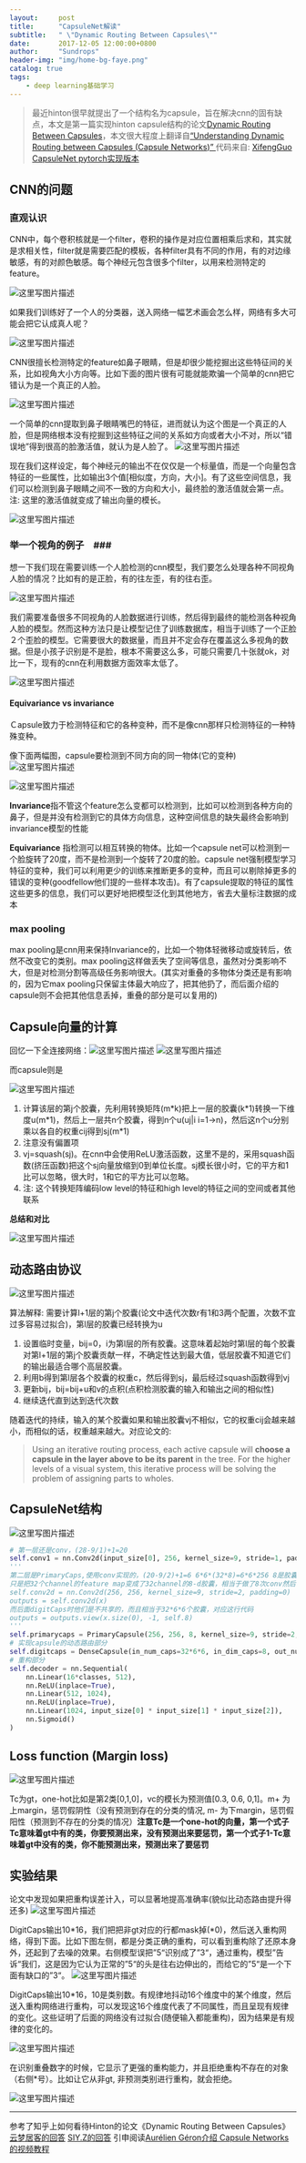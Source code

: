 ```yaml
---
layout:     post
title:      "CapsuleNet解读"
subtitle:   " \"Dynamic Routing Between Capsules\""
date:       2017-12-05 12:00:00+0800
author:     "Sundrops"
header-img: "img/home-bg-faye.png"
catalog: true
tags:
    - deep learning基础学习
---
```



> 最近hinton很早就提出了一个结构名为capsule，旨在解决cnn的固有缺点，本文是第一篇实现hinton capsule结构的论文[Dynamic Routing Between Capsules](https://arxiv.org/abs/1710.09829)，本文很大程度上翻译自[“Understanding Dynamic Routing between Capsules (Capsule Networks)”
](https://jhui.github.io/2017/11/03/Dynamic-Routing-Between-Capsules/)代码来自: [XifengGuo CapsuleNet pytorch实现版本](https://github.com/XifengGuo/CapsNet-Pytorch/tree/master/result)

## CNN的问题 ##

### 直观认识 ###
CNN中，每个卷积核就是一个filter，卷积的操作是对应位置相乘后求和，其实就是求相关性，filter就是需要匹配的模板，各种filter具有不同的作用，有的对边缘敏感，有的对颜色敏感。每个神经元包含很多个filter，以用来检测特定的feature。

![这里写图片描述](http://img.blog.csdn.net/20171205162218238?watermark/2/text/aHR0cDovL2Jsb2cuY3Nkbi5uZXQvdTAxMzAxMDg4OQ==/font/5a6L5L2T/fontsize/400/fill/I0JBQkFCMA==/dissolve/70/gravity/SouthEast)

如果我们训练好了一个人的分类器，送入网络一幅艺术画会怎么样，网络有多大可能会把它认成真人呢？

![这里写图片描述](http://img.blog.csdn.net/20171205210516129?watermark/2/text/aHR0cDovL2Jsb2cuY3Nkbi5uZXQvdTAxMzAxMDg4OQ==/font/5a6L5L2T/fontsize/400/fill/I0JBQkFCMA==/dissolve/70/gravity/SouthEast)

CNN很擅长检测特定的feature如鼻子眼睛，但是却很少能挖掘出这些特征间的关系，比如视角大小方向等。比如下面的图片很有可能就能欺骗一个简单的cnn把它错认为是一个真正的人脸。

![这里写图片描述](http://img.blog.csdn.net/20171205210442043?watermark/2/text/aHR0cDovL2Jsb2cuY3Nkbi5uZXQvdTAxMzAxMDg4OQ==/font/5a6L5L2T/fontsize/400/fill/I0JBQkFCMA==/dissolve/70/gravity/SouthEast)

一个简单的cnn提取到鼻子眼睛嘴巴的特征，进而就认为这个图是一个真正的人脸，但是网络根本没有挖掘到这些特征之间的关系如方向或者大小不对，所以“错误地”得到很高的脸激活值，就认为是人脸了。
![这里写图片描述](http://img.blog.csdn.net/20171205163154767?watermark/2/text/aHR0cDovL2Jsb2cuY3Nkbi5uZXQvdTAxMzAxMDg4OQ==/font/5a6L5L2T/fontsize/400/fill/I0JBQkFCMA==/dissolve/70/gravity/SouthEast)

现在我们这样设定，每个神经元的输出不在仅仅是一个标量值，而是一个向量包含特征的一些属性，比如输出3个值[相似度，方向，大小]。有了这些空间信息，我们可以检测到鼻子眼睛之间不一致的方向和大小，最终脸的激活值就会第一点。注: 这里的激活值就变成了输出向量的模长。


![这里写图片描述](http://img.blog.csdn.net/20171205163551445?watermark/2/text/aHR0cDovL2Jsb2cuY3Nkbi5uZXQvdTAxMzAxMDg4OQ==/font/5a6L5L2T/fontsize/400/fill/I0JBQkFCMA==/dissolve/70/gravity/SouthEast)


### 举一个视角的例子　###

想一下我们现在需要训练一个人脸检测的cnn模型，我们要怎么处理各种不同视角人脸的情况？比如有的是正脸，有的往左歪，有的往右歪。

![这里写图片描述](http://img.blog.csdn.net/20171205210610851?watermark/2/text/aHR0cDovL2Jsb2cuY3Nkbi5uZXQvdTAxMzAxMDg4OQ==/font/5a6L5L2T/fontsize/400/fill/I0JBQkFCMA==/dissolve/70/gravity/SouthEast)

我们需要准备很多不同视角的人脸数据进行训练，然后得到最终的能检测各种视角人脸的模型。然而这种方法只是让模型记住了训练数据库，相当于训练了一个正脸２个歪脸的模型。它需要很大的数据量，而且并不定会存在覆盖这么多视角的数据。但是小孩子识别是不是脸，根本不需要这么多，可能只需要几十张就ok，对比一下，现有的cnn在利用数据方面效率太低了。

![这里写图片描述](http://img.blog.csdn.net/20171205164333817?watermark/2/text/aHR0cDovL2Jsb2cuY3Nkbi5uZXQvdTAxMzAxMDg4OQ==/font/5a6L5L2T/fontsize/400/fill/I0JBQkFCMA==/dissolve/70/gravity/SouthEast)


#### Equivariance vs invariance ####

Ｃapsule致力于检测特征和它的各种变种，而不是像cnn那样只检测特征的一种特殊变种。

像下面两幅图，capsule要检测到不同方向的同一物体(它的变种)
![这里写图片描述](http://img.blog.csdn.net/20171205165326170?watermark/2/text/aHR0cDovL2Jsb2cuY3Nkbi5uZXQvdTAxMzAxMDg4OQ==/font/5a6L5L2T/fontsize/400/fill/I0JBQkFCMA==/dissolve/70/gravity/SouthEast)

![这里写图片描述](http://img.blog.csdn.net/20171205165716159?watermark/2/text/aHR0cDovL2Jsb2cuY3Nkbi5uZXQvdTAxMzAxMDg4OQ==/font/5a6L5L2T/fontsize/400/fill/I0JBQkFCMA==/dissolve/70/gravity/SouthEast)


**Invariance**指不管这个feature怎么变都可以检测到，比如可以检测到各种方向的鼻子，但是并没有检测到它的具体方向信息，这种空间信息的缺失最终会影响到invariance模型的性能

**Equivariance** 指检测可以相互转换的物体。比如一个capsule net可以检测到一个脸旋转了20度，而不是检测到一个旋转了20度的脸。capsule net强制模型学习特征的变种，我们可以利用更少的训练来推断更多的变种，而且可以剔除掉更多的错误的变种(goodfellow他们提的一些样本攻击)。有了capsule提取的特征的属性这些更多的信息，我们可以更好地把模型泛化到其他地方，省去大量标注数据的成本

### max pooling ###

max pooling是cnn用来保持Invariance的，比如一个物体轻微移动或旋转后，依然不改变它的类别。max pooling这样做丢失了空间等信息，虽然对分类影响不大，但是对检测分割等高级任务影响很大。(其实对重叠的多物体分类还是有影响的，因为它max pooling只保留主体最大响应了，把其他扔了，而后面介绍的capsule则不会把其他信息丢掉，重叠的部分是可以复用的)

## Capsule向量的计算 ##

回忆一下全连接网络：![这里写图片描述](http://img.blog.csdn.net/20171205210645859?watermark/2/text/aHR0cDovL2Jsb2cuY3Nkbi5uZXQvdTAxMzAxMDg4OQ==/font/5a6L5L2T/fontsize/400/fill/I0JBQkFCMA==/dissolve/70/gravity/SouthEast)
![这里写图片描述](http://img.blog.csdn.net/20171205210626394?watermark/2/text/aHR0cDovL2Jsb2cuY3Nkbi5uZXQvdTAxMzAxMDg4OQ==/font/5a6L5L2T/fontsize/400/fill/I0JBQkFCMA==/dissolve/70/gravity/SouthEast)

而capsule则是

![这里写图片描述](http://img.blog.csdn.net/20171205210753258?watermark/2/text/aHR0cDovL2Jsb2cuY3Nkbi5uZXQvdTAxMzAxMDg4OQ==/font/5a6L5L2T/fontsize/400/fill/I0JBQkFCMA==/dissolve/70/gravity/SouthEast)

1. 计算该层的第j个胶囊，先利用转换矩阵(m\*k)把上一层的胶囊(k\*1)转换一下维度u(m\*1)，然后上一层共n个胶囊，得到n个u(uj|i i=1->n)，然后这n个u分别乘以各自的权重cij得到sj(m\*1)
2. 注意没有偏置项
3. vj=squash(sj)。在cnn中会使用ReLU激活函数，这里不是的，采用squash函数(挤压函数)把这个sj向量放缩到0到单位长度。sj模长很小时，它的平方和1比可以忽略，很大时，1和它的平方比可以忽略。
4. 注: 这个转换矩阵编码low level的特征和high level的特征之间的空间或者其他联系

**总结和对比**

![这里写图片描述](http://img.blog.csdn.net/20171205161635217?watermark/2/text/aHR0cDovL2Jsb2cuY3Nkbi5uZXQvdTAxMzAxMDg4OQ==/font/5a6L5L2T/fontsize/400/fill/I0JBQkFCMA==/dissolve/70/gravity/SouthEast)

## 动态路由协议 ##

![这里写图片描述](http://img.blog.csdn.net/20171205212237658?watermark/2/text/aHR0cDovL2Jsb2cuY3Nkbi5uZXQvdTAxMzAxMDg4OQ==/font/5a6L5L2T/fontsize/400/fill/I0JBQkFCMA==/dissolve/70/gravity/SouthEast)

算法解释: 需要计算l+1层的第j个胶囊(论文中迭代次数r有1和3两个配置，次数不宜过多容易过拟合)，第l层的胶囊已经转换为u
1. 设置临时变量，bij=0，i为第l层的所有胶囊。这意味着起始时第l层的每个胶囊对第l+1层的第j个胶囊贡献一样，不确定性达到最大值，低层胶囊不知道它们的输出最适合哪个高层胶囊。
2. 利用b得到第l层各个胶囊的权重c，然后得到sj，最后经过squash函数得到vj
3. 更新bij，bij=bij+u和v的点积(点积检测胶囊的输入和输出之间的相似性)
4. 继续迭代直到达到迭代次数

随着迭代的持续，输入的某个胶囊如果和输出胶囊vj不相似，它的权重cij会越来越小，而相似的话，权重越来越大。对应论文的:

> Using an iterative routing process, each active capsule will **choose a capsule in the layer above to be its parent** in the tree. For the higher levels of a visual system, this iterative process will be solving the problem of assigning parts to wholes.

## CapsuleNet结构 ##

![这里写图片描述](http://img.blog.csdn.net/20171205213919763?watermark/2/text/aHR0cDovL2Jsb2cuY3Nkbi5uZXQvdTAxMzAxMDg4OQ==/font/5a6L5L2T/fontsize/400/fill/I0JBQkFCMA==/dissolve/70/gravity/SouthEast)

```python
# 第一层还是conv，(28-9/1)+1=20
self.conv1 = nn.Conv2d(input_size[0], 256, kernel_size=9, stride=1, padding=0)
'''
第二层是PrimaryCaps,使用conv实现的，(20-9/2)+1=6 6*6*(32*8)=6*6*256 8是胶囊向量的维度
只是把32个channel的feature map变成了32channel的8-d胶囊，相当于做了8次conv然后在channel这个维度concat起来了。论文所说的each capsule in the [6 × 6] grid is sharing their weights with each other所说的是算卷积时共享权重，都是同样的卷积核。
self.conv2d = nn.Conv2d(256, 256, kernel_size=9, stride=2, padding=0)
outputs = self.conv2d(x)
而后面digitCaps时他们是不共享的，而且相当于32*6*6个胶囊，对应这行代码
outputs = outputs.view(x.size(0), -1, self.8)
'''
self.primarycaps = PrimaryCapsule(256, 256, 8, kernel_size=9, stride=2, padding=0)
# 实现capsule的动态路由部分
self.digitcaps = DenseCapsule(in_num_caps=32*6*6, in_dim_caps=8, out_num_caps=classes, out_dim_caps=16, routings=routings)
# 重构部分
self.decoder = nn.Sequential(
    nn.Linear(16*classes, 512),
    nn.ReLU(inplace=True),
    nn.Linear(512, 1024),
    nn.ReLU(inplace=True),
    nn.Linear(1024, input_size[0] * input_size[1] * input_size[2]),
    nn.Sigmoid()
)

```
## Loss function (Margin loss) ##


![这里写图片描述](http://img.blog.csdn.net/20171205215119168?watermark/2/text/aHR0cDovL2Jsb2cuY3Nkbi5uZXQvdTAxMzAxMDg4OQ==/font/5a6L5L2T/fontsize/400/fill/I0JBQkFCMA==/dissolve/70/gravity/SouthEast)

Tc为gt，one-hot比如是第2类[0,1,0]，vc的模长为预测值[0.3, 0.6, 0,1]。m+ 为上margin，惩罚假阴性（没有预测到存在的分类的情况,  m- 为下margin，惩罚假阳性（预测到不存在的分类的情况）**注意Tc是一个one-hot的向量，第一个式子Tc意味着gt中有的类，你要预测出来，没有预测出来要惩罚，第一个式子1-Tc意味着gt中没有的类，你不能预测出来，预测出来了要惩罚**

## 实验结果 ##

论文中发现如果把重构误差计入，可以显著地提高准确率(貌似比动态路由提升得还多)
![这里写图片描述](http://img.blog.csdn.net/20171205222840794?watermark/2/text/aHR0cDovL2Jsb2cuY3Nkbi5uZXQvdTAxMzAxMDg4OQ==/font/5a6L5L2T/fontsize/400/fill/I0JBQkFCMA==/dissolve/70/gravity/SouthEast)


DigitCaps输出10\*16，我们把把非gt对应的行都mask掉(\*0)，然后送入重构网络，得到下面。比如下图左侧，都是分类正确的重构，可以看到重构除了还原本身外，还起到了去噪的效果。右侧模型误把”5“识别成了”3“，通过重构，模型”告诉“我们，这是因为它认为正常的”5“的头是往右边伸出的，而给它的”5“是一个下面有缺口的”3“。
![这里写图片描述](http://img.blog.csdn.net/20171205223314629?watermark/2/text/aHR0cDovL2Jsb2cuY3Nkbi5uZXQvdTAxMzAxMDg4OQ==/font/5a6L5L2T/fontsize/400/fill/I0JBQkFCMA==/dissolve/70/gravity/SouthEast)


DigitCaps输出10\*16，10是类别数。有规律地抖动16个维度中的某个维度，然后送入重构网络进行重构，可以发现这16个维度代表了不同属性，而且呈现有规律的变化。这些证明了后面的网络没有过拟合(随便输入都能重构)，因为结果是有规律的变化的。

![这里写图片描述](http://img.blog.csdn.net/20171205222949687?watermark/2/text/aHR0cDovL2Jsb2cuY3Nkbi5uZXQvdTAxMzAxMDg4OQ==/font/5a6L5L2T/fontsize/400/fill/I0JBQkFCMA==/dissolve/70/gravity/SouthEast)

在识别重叠数字的时候，它显示了更强的重构能力，并且拒绝重构不存在的对象（右侧*号）。比如让它从非gt, 非预测类别进行重构，就会拒绝。

![这里写图片描述](http://img.blog.csdn.net/20171205223234500?watermark/2/text/aHR0cDovL2Jsb2cuY3Nkbi5uZXQvdTAxMzAxMDg4OQ==/font/5a6L5L2T/fontsize/400/fill/I0JBQkFCMA==/dissolve/70/gravity/SouthEast)





----------
参考了知乎上如何看待Hinton的论文《Dynamic Routing Between Capsules》
[云梦居客的回答](https://www.zhihu.com/question/67287444/answer/251460831)
[SIY.Z的回答](https://www.zhihu.com/question/67287444/answer/251241736)
引申阅读[Aurélien Géron介绍 Capsule Networks的视频教程](https://mp.weixin.qq.com/s/9BIbthQvePqeVdLWil7vgQ)

